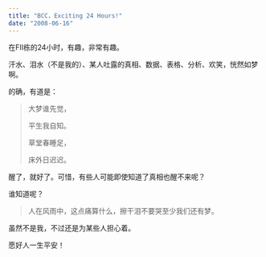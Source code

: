 ```yaml
---
title: "BCC，Exciting 24 Hours!"
date: "2008-06-16"
---
```


在FII栋的24小时，有趣，非常有趣。

汗水、泪水（不是我的）、某人吐露的真相、数据、表格、分析、欢笑，恍然如梦啊。

的确，有道是：

> 大梦谁先觉，
> 
> 平生我自知。
> 
> 草堂春睡足，
> 
> 床外日迟迟。

醒了，就好了。可惜，有些人可能即使知道了真相也醒不来呢？

谁知道呢？

> 人在风雨中，这点痛算什么，擦干泪不要哭至少我们还有梦。

虽然不是我，不过还是为某些人担心着。

愿好人一生平安！
